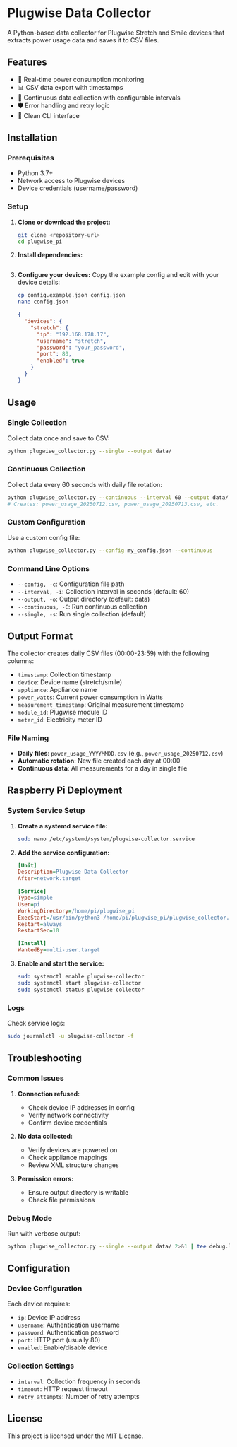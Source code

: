 # Plugwise Data Collector

A Python-based data collector for Plugwise Stretch and Smile devices that extracts power usage data and saves it to CSV files.

## Features

- 🔌 Real-time power consumption monitoring
- 📊 CSV data export with timestamps
- 🔄 Continuous data collection with configurable intervals
- 🛡️ Error handling and retry logic
- 📝 Clean CLI interface

## Installation

### Prerequisites

- Python 3.7+
- Network access to Plugwise devices
- Device credentials (username/password)

### Setup

1. **Clone or download the project:**
   ```bash
   git clone <repository-url>
   cd plugwise_pi
   ```

2. **Install dependencies:**
   ```bash
   ```

3. **Configure your devices:**
   Copy the example config and edit with your device details:
   ```bash
   cp config.example.json config.json
   nano config.json
   ```
   ```json
   {
     "devices": {
       "stretch": {
         "ip": "192.168.178.17",
         "username": "stretch",
         "password": "your_password",
         "port": 80,
         "enabled": true
       }
     }
   }
   ```

## Usage

### Single Collection

Collect data once and save to CSV:
```bash
python plugwise_collector.py --single --output data/
```

### Continuous Collection

Collect data every 60 seconds with daily file rotation:
```bash
python plugwise_collector.py --continuous --interval 60 --output data/
# Creates: power_usage_20250712.csv, power_usage_20250713.csv, etc.
```

### Custom Configuration

Use a custom config file:
```bash
python plugwise_collector.py --config my_config.json --continuous
```

### Command Line Options

- `--config, -c`: Configuration file path
- `--interval, -i`: Collection interval in seconds (default: 60)
- `--output, -o`: Output directory (default: data)
- `--continuous, -C`: Run continuous collection
- `--single, -s`: Run single collection (default)

## Output Format

The collector creates daily CSV files (00:00-23:59) with the following columns:
- `timestamp`: Collection timestamp
- `device`: Device name (stretch/smile)
- `appliance`: Appliance name
- `power_watts`: Current power consumption in Watts
- `measurement_timestamp`: Original measurement timestamp
- `module_id`: Plugwise module ID
- `meter_id`: Electricity meter ID

### File Naming
- **Daily files**: `power_usage_YYYYMMDD.csv` (e.g., `power_usage_20250712.csv`)
- **Automatic rotation**: New file created each day at 00:00
- **Continuous data**: All measurements for a day in single file

## Raspberry Pi Deployment

### System Service Setup

1. **Create a systemd service file:**
   ```bash
   sudo nano /etc/systemd/system/plugwise-collector.service
   ```

2. **Add the service configuration:**
   ```ini
   [Unit]
   Description=Plugwise Data Collector
   After=network.target

   [Service]
   Type=simple
   User=pi
   WorkingDirectory=/home/pi/plugwise_pi
   ExecStart=/usr/bin/python3 /home/pi/plugwise_pi/plugwise_collector.py --continuous --interval 60 --output /home/pi/plugwise_pi/data
   Restart=always
   RestartSec=10

   [Install]
   WantedBy=multi-user.target
   ```

3. **Enable and start the service:**
   ```bash
   sudo systemctl enable plugwise-collector
   sudo systemctl start plugwise-collector
   sudo systemctl status plugwise-collector
   ```

### Logs

Check service logs:
```bash
sudo journalctl -u plugwise-collector -f
```

## Troubleshooting

### Common Issues

1. **Connection refused:**
   - Check device IP addresses in config
   - Verify network connectivity
   - Confirm device credentials

2. **No data collected:**
   - Verify devices are powered on
   - Check appliance mappings
   - Review XML structure changes

3. **Permission errors:**
   - Ensure output directory is writable
   - Check file permissions

### Debug Mode

Run with verbose output:
```bash
python plugwise_collector.py --single --output data/ 2>&1 | tee debug.log
```

## Configuration

### Device Configuration

Each device requires:
- `ip`: Device IP address
- `username`: Authentication username
- `password`: Authentication password
- `port`: HTTP port (usually 80)
- `enabled`: Enable/disable device

### Collection Settings

- `interval`: Collection frequency in seconds
- `timeout`: HTTP request timeout
- `retry_attempts`: Number of retry attempts

## License

This project is licensed under the MIT License. 